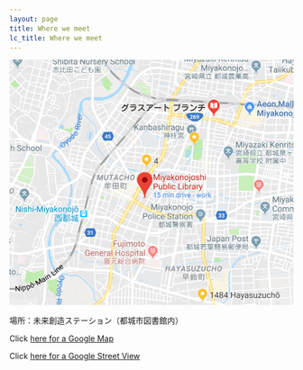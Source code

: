 ```yaml
---
layout: page
title: Where we meet
lc_title: Where we meet
---
```



[![Hello!](img/MiyakonojoLibraryMap.png)](https://www.google.com/maps/@31.7250872,131.0650926,19.75z)

場所：未来創造ステーション（都城市図書館内）

Click [here for a Google Map](https://www.google.com/maps/@31.7250872,131.0650926,19.75z)

Click  [here for a Google Street View](https://www.google.com/maps/@31.7253281,131.0650084,3a,75y,131.48h,125.36t/data=!3m6!1e1!3m4!1sAkNfxp4aE8RMbVO97Qynjw!2e0!7i16384!8i8192)
